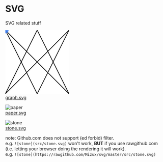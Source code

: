 # SVG
SVG related stuff

![graph](src/graph.svg)  
[graph.svg](src/graph.svg)

![paper](https://rawgithub.com/Mizux/svg/master/src/paper.svg)  
[paper.svg](src/paper.svg)

![stone](https://rawgithub.com/Mizux/svg/master/src/stone.svg)  
[stone.svg](src/stone.svg)

note: Github.com does not support (ed forbid) filter.  
e.g. `![stone](src/stone.svg)` won't work,
**BUT** if you use rawgithub.com (i.e. letting your browser doing the rendering it will work).  
e.g. `![stone](https://rawgithub.com/Mizux/svg/master/src/stone.svg)`
